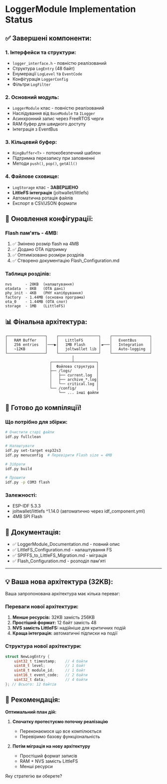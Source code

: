 # LoggerModule Implementation Status

## ✅ **Завершені компоненти:**

### 1. **Інтерфейси та структури:**
- `logger_interface.h` - повністю реалізований
- Структура `LogEntry` (48 байт)
- Енумерації `LogLevel` та `EventCode`
- Конфігурація `LoggerConfig`
- Фільтри `LogFilter`

### 2. **Основний модуль:**
- `LoggerModule` клас - повністю реалізований
- Наслідування від `BaseModule` та `ILogger`
- Асинхронний запис через FreeRTOS черги
- RAM буфер для швидкого доступу
- Інтеграція з EventBus

### 3. **Кільцевий буфер:**
- `RingBuffer<T>` - потокобезпечний шаблон
- Підтримка перезапису при заповненні
- Методи `push()`, `pop()`, `getAll()`

### 4. **Файлове сховище:**
- `LogStorage` клас - **ЗАВЕРШЕНО**
- **LittleFS інтеграція** (joltwallet/littlefs)
- Автоматична ротація файлів
- Експорт в CSV/JSON формати

## 🔧 **Оновлення конфігурації:**

### **Flash пам'ять - 4MB:**
1. ✅ Змінено розмір flash на 4MB
2. ✅ Додано OTA підтримку
3. ✅ Оптимізовано розміри розділів
4. ✅ Створено документацію Flash_Configuration.md

### **Таблиця розділів:**
```
nvs      - 20KB  (налаштування)
otadata  - 8KB   (OTA дані)
phy_init - 4KB   (PHY калібрування)
factory  - 1.44MB (основна програма)
ota_0    - 1.44MB (OTA слот)
storage  - 1MB   (LittleFS)
```

## 📊 **Фінальна архітектура:**

```
┌─────────────────┐    ┌──────────────────┐    ┌─────────────────┐
│   RAM Buffer    │    │   LittleFS       │    │   EventBus      │
│   256 entries   │───▶│   1MB Flash      │◄───│   Integration   │
│   ~12KB         │    │   joltwallet lib │    │   Auto-logging  │
└─────────────────┘    └──────────────────┘    └─────────────────┘
                              │
                    ┌─────────┴──────────┐
                    │  Файлова структура │
                    ├── /logs/           │
                    │   ├── current.log  │
                    │   ├── archive_*.log│
                    │   └── critical.log │
                    └── /config/         │
                        └── ... інші файли
```

## 🚀 **Готово до компіляції!**

### **Що потрібно для збірки:**
```bash
# Очистити старі файли
idf.py fullclean

# Налаштувати
idf.py set-target esp32s3
idf.py menuconfig  # Перевірити Flash size = 4MB

# Зібрати
idf.py build

# Прошити
idf.py -p COM3 flash
```

### **Залежності:**
- ESP-IDF 5.3.3
- joltwallet/littlefs ^1.14.0 (автоматично через idf_component.yml)
- 4MB SPI Flash

## 📝 **Документація:**
- ✅ LoggerModule_Documentation.md - повний опис
- ✅ LittleFS_Configuration.md - налаштування FS
- ✅ SPIFFS_to_LittleFS_Migration.md - міграція
- ✅ Flash_Configuration.md - розподіл пам'яті

---

## 💡 **Ваша нова архітектура (32KB):**

Ваша запропонована архітектура має кілька переваг:

### **Переваги нової архітектури:**
1. **Менше ресурсів:** 32KB замість 256KB
2. **Простіший формат:** 12 байт замість 48
3. **NVS замість LittleFS:** надійніше для критичних подій
4. **Краща інтеграція:** автоматичні підписки на події

### **Структура нової архітектури:**
```cpp
struct NewLogEntry {
    uint32_t timestamp;    // 4 байти
    uint8_t level;         // 1 байт  
    uint8_t module_id;     // 1 байт
    uint16_t event_code;   // 2 байти
    uint32_t data;         // 4 байти
}; // Всього: 12 байтів
```

## 🤔 **Рекомендація:**

**Оптимальний план дій:**

1. **Спочатку протестуємо поточну реалізацію**
   - Переконаємося що все компілюється
   - Перевіримо базову функціональність

2. **Потім міграція на нову архітектуру**
   - Простіший формат записів
   - RAM + NVS замість LittleFS  
   - Менші ресурси

Яку стратегію ви оберете?
